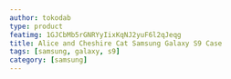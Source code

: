 ```yaml
---
author: tokodab
type: product
featimg: 1GJCbMb5rGNRYyIixKqNJ2yuF6l2qJeqg
title: Alice and Cheshire Cat Samsung Galaxy S9 Case
tags: [samsung, galaxy, s9]
category: [samsung]
---
```

